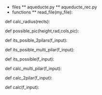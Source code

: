 * files
** aqueducte.py
** aqueducte_rec.py
* functions
** read_file(my_file):

def calc_radius(rects):

def possible_pic(height,rad,cols,pic):

def its_posible_2pilars(f_input):

def its_posible_multi_pilar(f_input):

def its_possible(f_input):

def calc_multi_pilar(f_input):

def calc_2pilar(f_input):

def calc(f_input):



